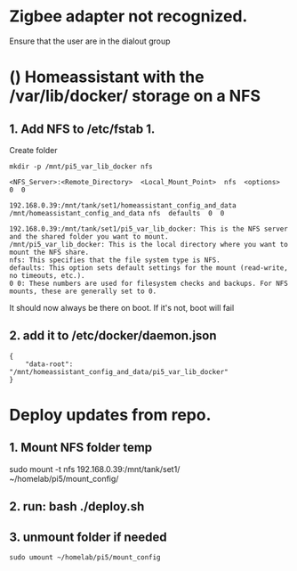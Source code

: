 
# Zigbee adapter not recognized.
Ensure that the user are in the dialout group

# () Homeassistant with the /var/lib/docker/ storage on a NFS
## 1. Add NFS to /etc/fstab 1.

Create folder
```
mkdir -p /mnt/pi5_var_lib_docker nfs
```

`<NFS_Server>:<Remote_Directory>  <Local_Mount_Point>  nfs  <options>  0  0`

```
192.168.0.39:/mnt/tank/set1/homeassistant_config_and_data /mnt/homeassistant_config_and_data nfs  defaults  0  0
```

    192.168.0.39:/mnt/tank/set1/pi5_var_lib_docker: This is the NFS server and the shared folder you want to mount.
    /mnt/pi5_var_lib_docker: This is the local directory where you want to mount the NFS share.
    nfs: This specifies that the file system type is NFS.
    defaults: This option sets default settings for the mount (read-write, no timeouts, etc.).
    0 0: These numbers are used for filesystem checks and backups. For NFS mounts, these are generally set to 0.


It should now always be there on boot. If it's not, boot will fail

## 2. add it to /etc/docker/daemon.json
```
{
    "data-root": "/mnt/homeassistant_config_and_data/pi5_var_lib_docker"
}
```

# Deploy updates from repo.

## 1. Mount NFS folder temp
sudo mount -t nfs 192.168.0.39:/mnt/tank/set1/ ~/homelab/pi5/mount_config/

## 2. run: bash ./deploy.sh

## 3. unmount folder if needed
```
sudo umount ~/homelab/pi5/mount_config
```

